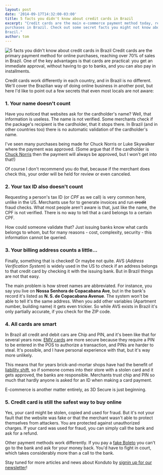 ```yaml
---
layout: post
date: '2014-09-17T14:32:00-03:00'
title: 5 facts you didn't know about credit cards in Brazil
excerpt: "Credit cards are the main e-commerce payment method today, reaching over 70% of
purchases in Brazil. Check out some secret facts you might not know about the credit card in
Brazil."
author: tom
---
```

![5 facts you didn't know about credit cards in Brazil](/images/credit_card_facts.jpg)
Credit cards are the primary payment method for online purchases, reaching over 70% of sales in Brazil. One of the key advantages is that cards are practical: you get an immediate approval, without having to go to banks, and you can also pay in installments.

Credit cards work differently in each country, and in Brazil is no different. We'll cover the Brazilian way of doing online business in another post, but here I'd like to point out a few secrets that even most locals are not aware:

### 1. Your name doesn't count

Have you noticed that websites ask for the cardholder's name? Well, that information is useless. The name is not verified. Some merchants check if the package's recipient is the cardholder, that it stops there. In Brazil (and in other countries too) there is no automatic validation of the cardholder's name.

I've seen many purchases being made for Chuck Norris or Luke Skywalker where the payment was approved. (Some argue that if the cardholder is [Chuck Norris](http://www.chucknorrisfacts.com/) then the payment will always be approved, but I won't get into that!)

Of course I don't recommend you do that, because if the merchant does check this, your order will be held for review or even canceled.

### 2. Your tax ID also doesn't count

Requesting a person's tax ID (or *CPF* as we call) is very common here, unlike in the US. Merchants use for to generate invoices and run <del datetime="2014-09-17T20:52:23+00:00">credit</del> fraud checks. What most people aren't aware is that, just like the name, the CPF is not verified. There is no way to tell that a card belongs to a certain CPF.

How could someone validate that? Just issuing banks know what cards belongs to whom, but for many reasons - cost, complexity, security - this information cannot be queried.

### 3. Your billing address counts a little...

Finally, something that is checked! Or maybe not quite. AVS (*Address Verification System*) is widely used in the US to check if an address belongs to that credit card by checking it with the issuing bank. But in Brazil things are not that easy.

The main problem is how street names are abbreviated. For instance, you say you live on **Nossa Senhora de Copacabana Ave**, but in the bank's record it's listed as **N. S. de Copacabana Avenue**. The system won't be able to tell it's the same address. When you add other variables (Apartment number, building name) it gets even trickier. So while AVS exists in Brazil it's only partially accurate, if you check for the ZIP code.

### 4. All cards are smart

In Brazil all credit and debit cars are Chip and PIN, and it's been like that for several years now. [EMV cards](https://www.chasepaymentech.com/faq_emv_chip_card_technology.html) are more secure because they require a PIN to be entered in the POS to authorize a transaction, and PINs are harder to steal. It's possible, and I have personal experience with that, but it's way more unlikely.

This means that for years brick-and-mortar shops have had the benefit of [liability shift](https://en.wikipedia.org/wiki/EMV#Differences_and_benefits_of_EMV), so if someone comes into their store with a stolen card and it gets approved, the banks are responsible. Merchants trust chip and PIN so much that hardly anyone is asked for an ID when making a card payment.

E-commerce is another matter entirely, as 3D Secure is just beginning.

### 5. Credit card is still the safest way to buy online

Yes, your card might be stolen, copied and used for fraud. But it's not your fault that the website was fake or that the merchant wasn't able to protect themselves from attackers. You are protected against unauthorized charges. If your card was used for fraud, you can simply call the bank and ask for a refund.

Other payment methods work differently. If you pay a [fake Boleto](http://krebsonsecurity.com/2014/07/brazilian-boleto-bandits-bilk-billions/) you can't go to the bank and ask for your money back. You'd have to fight in court, which takes considerably more than a call to the bank.


Stay tuned for more articles and news about Konduto by [signin up for our newsletter](http://eepurl.com/Yj1uX)!